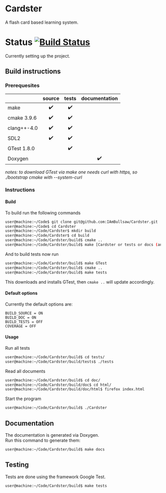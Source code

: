 # Cardster
A flash card based learning system.

# Status [![Build Status](https://travis-ci.org/IAmBullsaw/Cardster.svg?branch=master)](https://travis-ci.org/IAmBullsaw/Cardster)
Currently setting up the project.

## Build instructions
### Prerequesites
|            |source                |tests                 |documentation
|------------|:--------------------:|:--------------------:|:--------------------:|
|make        |:heavy_check_mark:    |:heavy_check_mark:    |                      |
|cmake 3.9.6 |:heavy_check_mark:    |:heavy_check_mark:    |                      |
|clang++-4.0 |:heavy_check_mark:    |:heavy_check_mark:    |                      |
|SDL2        |:heavy_check_mark:    |:heavy_check_mark:    |                      |
|GTest 1.8.0 |                      |:heavy_check_mark:    |                      | 
|Doxygen     |                      |                      |:heavy_check_mark:    |

*notes: to download GTest via make one needs curl with https, so ./bootstrap cmake with --system-curl*

### Instructions
#### Build
To build run the following commands
```bash
user@machine:~/Code$ git clone git@github.com:IAmBullsaw/Cardster.git
user@machine:~/Code$ cd Cardster
user@machine:~/Code/Cardster$ mkdir build
user@machine:~/Code/Cardster$ cd build
user@machine:~/Code/Cardster/build$ cmake ..
user@machine:~/Code/Cardster/build$ make [Cardster or tests or docs (and more)]
```
And to build tests now run
```bash
user@machine:~/Code/Cardster/build$ make GTest
user@machine:~/Code/Cardster/build$ cmake ..
user@machine:~/Code/Cardster/build$ make tests
```
This downloads and installs GTest, then `cmake ..` will update accordingly.

#### Default options
Currently the default options are:
```
BUILD_SOURCE = ON
BUILD_DOC = ON
BUILD_TESTS = OFF
COVERAGE = OFF
```

#### Usage
Run all tests
```bash
user@machine:~/Code/Cardster/build$ cd tests/
user@machine:~/Code/Cardster/build/tests$ ./tests
```

Read all documents
```bash
user@machine:~/Code/Cardster/build$ cd doc/
user@machine:~/Code/Cardster/build/doc$ cd html/
user@machine:~/Code/Cardster/build/doc/html$ firefox index.html
```

Start the program
```bash
user@machine:~/Code/Cardster/build$ ./Cardster
```

## Documentation
The documentation is generated via Doxygen.   
Run this command to generate them:
```bash
user@machine:~/Code/Cardster/build$ make docs
```

## Testing
Tests are done using the framework Google Test.
```bash
user@machine:~/Code/Cardster/build$ make tests
```
